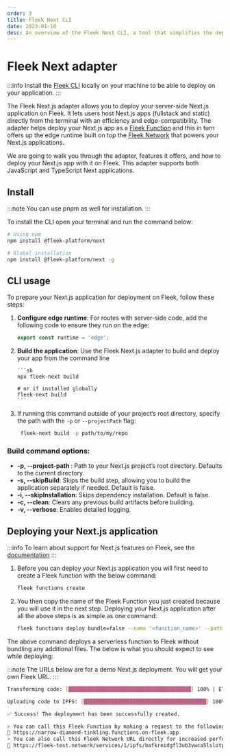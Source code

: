 ```yaml
---
order: 3
title: Fleek Next CLI
date: 2023-01-10
desc: An overview of the Fleek Next CLI, a tool that simplifies the deployment of Next.js applications to Fleek.
---
```


# Fleek Next adapter

:::info
Install the [Fleek CLI](/docs) locally on your machine to be able to deploy on your application.
:::

The Fleek Next.js adapter allows you to deploy your server-side Next.js application on Fleek. It lets users host Next.js apps (fullstack and static) directly from the terminal with an efficiency and edge-compatibility. The adapter helps deploy your Next.js app as a [Fleek Function](/docs/cli/functions) and this in turn offers up the edge runtime built on top the [Fleek Network](/docs/infrastructure/) that powers your Next.js applications.

We are going to walk you through the adapter, features it offers, and how to deploy your Next.js app with it on Fleek. This adapter supports both JavaScript and TypeScript Next applications.

## Install

:::note
You can use pnpm as well for installation.
:::

To install the CLI open your terminal and run the command below:

```sh
# Using npm
npm install @fleek-platform/next

# Global installation
npm install @fleek-platform/next -g
```

## CLI usage

To prepare your Next.js application for deployment on Fleek, follow these steps:

1.  **Configure edge runtime**:
    For routes with server-side code, add the following code to ensure they run on the edge:

    ```js
    export const runtime = 'edge';
    ```

2.  **Build the application**: Use the Fleek Next.js adapter to build and deploy your app from the command line

        ```sh
        npx fleek-next build

        # or if installed globally
        fleek-next build
        ```

3.  If running this command outside of your project’s root directory, specify the path with the `-p` or `--projectPath` flag:

    ```sh
     fleek-next build -p path/to/my/repo
    ```

### Build command options:

- **-p, --project-path <path>**: Path to your Next.js project’s root directory. Defaults to the current directory.
- **-s, --skipBuild**: Skips the build step, allowing you to build the application separately if needed. Default is false.
- **-i, --skipInstallation**: Skips dependency installation. Default is false.
- **-c, --clean**: Clears any previous build artifacts before building.
- **-v, --verbose**: Enables detailed logging.

## Deploying your Next.js application

:::info
To learn about support for Next.js features on Fleek, see the [documentation](/docs/platform/frameworks#nextjs-on-fleek)
:::

1. Before you can deploy your Next.js application you will first need to create a Fleek function with the below command:

   ```bash
   fleek functions create
   ```

2. You then copy the name of the Fleek Function you just created because you will use it in the next step. Deploying your Next.js application after all the above steps is as simple as one command:

   ```sh
   fleek functions deploy bundle=false --name '<function_name>' --path .fleek/dist/index.js
   ```

The above command deploys a serverless function to Fleek without bundling any additional files. The below is what you should expect to see while deploying:

:::note
The URLs below are for a demo Next.js deployment. You will get your own Fleek URL.
:::

```bash
Transforming code: [████████████████████████████████████████] 100% | ETA: 0s | 100/100

Uploading code to IPFS: [████████████████████████████████████████] 100% | ETA: 0s | 40477/40477

✅ Success! The deployment has been successfully created.

> You can call this Fleek Function by making a request to the following URL
🔗 https://narrow-diamond-tinkling.functions.on-fleek.app
> You can also call this Fleek Network URL directly for increased performance (please keep in mind you will not be able to deactivate this link)
🔗 https://fleek-test.network/services/1/ipfs/bafkreidgfl3ub3vwca5lslotpsdbqggkuui7zlucyr5rj7qpg3iqiq3uee
```
